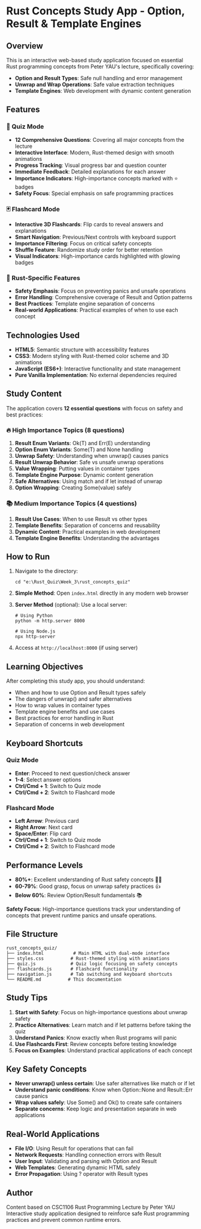 # Rust Concepts Study App - Option, Result & Template Engines

## Overview
This is an interactive web-based study application focused on essential Rust programming concepts from Peter YAU's lecture, specifically covering:
- **Option and Result Types**: Safe null handling and error management
- **Unwrap and Wrap Operations**: Safe value extraction techniques
- **Template Engines**: Web development with dynamic content generation

## Features
### 📝 Quiz Mode
- **12 Comprehensive Questions**: Covering all major concepts from the lecture
- **Interactive Interface**: Modern, Rust-themed design with smooth animations
- **Progress Tracking**: Visual progress bar and question counter
- **Immediate Feedback**: Detailed explanations for each answer
- **Importance Indicators**: High-importance concepts marked with ⭐ badges
- **Safety Focus**: Special emphasis on safe programming practices

### 🃏 Flashcard Mode
- **Interactive 3D Flashcards**: Flip cards to reveal answers and explanations
- **Smart Navigation**: Previous/Next controls with keyboard support
- **Importance Filtering**: Focus on critical safety concepts
- **Shuffle Feature**: Randomize study order for better retention
- **Visual Indicators**: High-importance cards highlighted with glowing badges

### 🦀 Rust-Specific Features
- **Safety Emphasis**: Focus on preventing panics and unsafe operations
- **Error Handling**: Comprehensive coverage of Result and Option patterns
- **Best Practices**: Template engine separation of concerns
- **Real-world Applications**: Practical examples of when to use each concept

## Technologies Used
- **HTML5**: Semantic structure with accessibility features
- **CSS3**: Modern styling with Rust-themed color scheme and 3D animations
- **JavaScript (ES6+)**: Interactive functionality and state management
- **Pure Vanilla Implementation**: No external dependencies required

## Study Content
The application covers **12 essential questions** with focus on safety and best practices:

### 🔥 High Importance Topics (8 questions)
1. **Result Enum Variants**: Ok(T) and Err(E) understanding
2. **Option Enum Variants**: Some(T) and None handling
3. **Unwrap Safety**: Understanding when unwrap() causes panics
4. **Result Unwrap Behavior**: Safe vs unsafe unwrap operations
5. **Value Wrapping**: Putting values in container types
6. **Template Engine Purpose**: Dynamic content generation
7. **Safe Alternatives**: Using match and if let instead of unwrap
8. **Option Wrapping**: Creating Some(value) safely

### 📚 Medium Importance Topics (4 questions)
1. **Result Use Cases**: When to use Result vs other types
2. **Template Benefits**: Separation of concerns and reusability
3. **Dynamic Content**: Practical examples in web development
4. **Template Engine Benefits**: Understanding the advantages

## How to Run
1. Navigate to the directory:
   ```
   cd "e:\Rust_Quiz\Week_3\rust_concepts_quiz"
   ```

2. **Simple Method**: Open `index.html` directly in any modern web browser

3. **Server Method** (optional): Use a local server:
   ```
   # Using Python
   python -m http.server 8000
   
   # Using Node.js
   npx http-server
   ```

4. Access at `http://localhost:8000` (if using server)

## Learning Objectives
After completing this study app, you should understand:
- When and how to use Option and Result types safely
- The dangers of unwrap() and safer alternatives
- How to wrap values in container types
- Template engine benefits and use cases
- Best practices for error handling in Rust
- Separation of concerns in web development

## Keyboard Shortcuts
### Quiz Mode
- **Enter**: Proceed to next question/check answer
- **1-4**: Select answer options
- **Ctrl/Cmd + 1**: Switch to Quiz mode
- **Ctrl/Cmd + 2**: Switch to Flashcard mode

### Flashcard Mode  
- **Left Arrow**: Previous card
- **Right Arrow**: Next card
- **Space/Enter**: Flip card
- **Ctrl/Cmd + 1**: Switch to Quiz mode
- **Ctrl/Cmd + 2**: Switch to Flashcard mode

## Performance Levels
- **80%+**: Excellent understanding of Rust safety concepts 🦀✨
- **60-79%**: Good grasp, focus on unwrap safety practices 👍
- **Below 60%**: Review Option/Result fundamentals 📚

**Safety Focus**: High-importance questions track your understanding of concepts that prevent runtime panics and unsafe operations.

## File Structure
```
rust_concepts_quiz/
├── index.html           # Main HTML with dual-mode interface
├── styles.css          # Rust-themed styling with animations
├── quiz.js             # Quiz logic focusing on safety concepts
├── flashcards.js       # Flashcard functionality
├── navigation.js       # Tab switching and keyboard shortcuts
└── README.md          # This documentation
```

## Study Tips
1. **Start with Safety**: Focus on high-importance questions about unwrap safety
2. **Practice Alternatives**: Learn match and if let patterns before taking the quiz
3. **Understand Panics**: Know exactly when Rust programs will panic
4. **Use Flashcards First**: Review concepts before testing knowledge
5. **Focus on Examples**: Understand practical applications of each concept

## Key Safety Concepts
- **Never unwrap() unless certain**: Use safer alternatives like match or if let
- **Understand panic conditions**: Know when Option::None and Result::Err cause panics
- **Wrap values safely**: Use Some() and Ok() to create safe containers
- **Separate concerns**: Keep logic and presentation separate in web applications

## Real-World Applications
- **File I/O**: Using Result for operations that can fail
- **Network Requests**: Handling connection errors with Result
- **User Input**: Validating and parsing with Option and Result
- **Web Templates**: Generating dynamic HTML safely
- **Error Propagation**: Using ? operator with Result types

## Author
Content based on CSC1106 Rust Programming Lecture by Peter YAU  
Interactive study application designed to reinforce safe Rust programming practices and prevent common runtime errors.
